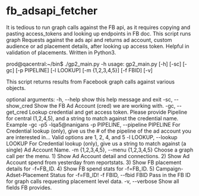 # fb_adsapi_fetcher
It is tedious to run graph calls against the FB api, as it requires copying and pasting access_tokens and looking up endpoints in FB doc. This script runs graph Requests against the ads api and returns ad account, custom audience or ad  placement details, after looking up access token. Helpful in validation of placements. Written in Python3.

<p>
prod@qacentral:~/bin$ ./gp2_main.py -h
usage: gp2_main.py [-h] [-sc] [-gc] [-p PIPELINE] [-l LOOKUP] [-m {1,2,3,4,5}]
                   [-f FBID] [-v]

This script returns results from Facebook graph calls against various objects.

optional arguments:
  -h, --help            show this help message and exit
  -sc, --show_cred      Show the FB Ad Account (cred) we are working with.
  -gc, --get_cred       Lookup credential and get access token. Please provide Pipeline for central (1,2,4,5), and a string
                        to match against the credential name. Example -gc -p5 -lqa5@nanigans
  -p PIPELINE, --pipeline PIPELINE
                        For Credential lookup (only), give us the # of the pipeline of the ad account you are interested in...
                        Valid options are 1, 2, 4, and 5
  -l LOOKUP, --lookup LOOKUP
                        For Credential lookup (only), give us a string to match against (a single) Ad Account Name.
  -m {1,2,3,4,5}, --menu {1,2,3,4,5}
                        Choose a graph call per the menu.
                        1) Show Ad Account detail and connections.
                        2) Show Ad Account spend from yesterday from reportstats.
                        3) Show FB placement details for -f=FB_ID.
                        4) Show FB spend stats for -f=FB_ID.
                        5) Campaign-Adset-Placement Status for -f=FB_ID!
  -f FBID, --fbid FBID  Pass in the FB ID for graph calls requesting placement level data.
  -v, --verbose         Show all fields FB provides.
  <p>

